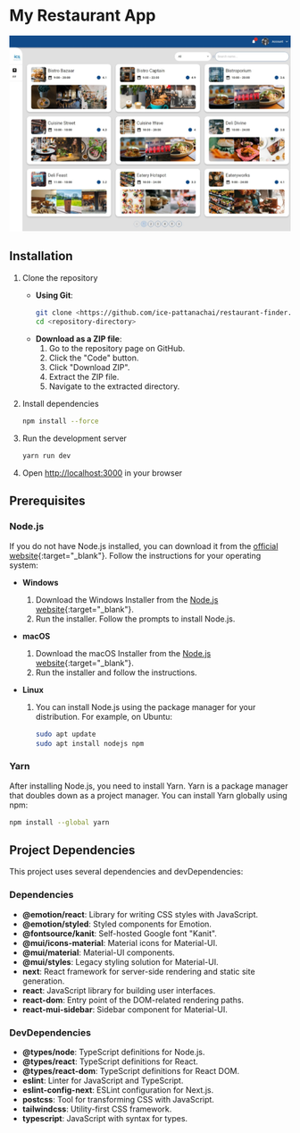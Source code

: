 # My Restaurant App

 ![image](https://raw.githubusercontent.com/ice-pattanachai/restaurant-finder/developer/public/image/Screenshot_6-6-2024_205755_172.20.1.131.jpeg)

## Installation

1. Clone the repository

   - **Using Git**:
     ```bash
     git clone <https://github.com/ice-pattanachai/restaurant-finder.git>
     cd <repository-directory>
     ```
   - **Download as a ZIP file**:
     1. Go to the repository page on GitHub.
     2. Click the "Code" button.
     3. Click "Download ZIP".
     4. Extract the ZIP file.
     5. Navigate to the extracted directory.

2. Install dependencies

   ```bash
   npm install --force
   ```

3. Run the development server

   ```bash
   yarn run dev
   ```

4. Open [http://localhost:3000](http://localhost:3000) in your browser

## Prerequisites

### Node.js

If you do not have Node.js installed, you can download it from the [official website](https://nodejs.org/){:target="\_blank"}. Follow the instructions for your operating system:

- **Windows**

  1. Download the Windows Installer from the [Node.js website](https://nodejs.org/){:target="\_blank"}.
  2. Run the installer. Follow the prompts to install Node.js.

- **macOS**

  1. Download the macOS Installer from the [Node.js website](https://nodejs.org/){:target="\_blank"}.
  2. Run the installer and follow the instructions.

- **Linux**
  1. You can install Node.js using the package manager for your distribution. For example, on Ubuntu:
     ```bash
     sudo apt update
     sudo apt install nodejs npm
     ```

### Yarn

After installing Node.js, you need to install Yarn. Yarn is a package manager that doubles down as a project manager. You can install Yarn globally using npm:

```bash
npm install --global yarn
```

## Project Dependencies

This project uses several dependencies and devDependencies:

### Dependencies

- **@emotion/react**: Library for writing CSS styles with JavaScript.
- **@emotion/styled**: Styled components for Emotion.
- **@fontsource/kanit**: Self-hosted Google font "Kanit".
- **@mui/icons-material**: Material icons for Material-UI.
- **@mui/material**: Material-UI components.
- **@mui/styles**: Legacy styling solution for Material-UI.
- **next**: React framework for server-side rendering and static site generation.
- **react**: JavaScript library for building user interfaces.
- **react-dom**: Entry point of the DOM-related rendering paths.
- **react-mui-sidebar**: Sidebar component for Material-UI.

### DevDependencies

- **@types/node**: TypeScript definitions for Node.js.
- **@types/react**: TypeScript definitions for React.
- **@types/react-dom**: TypeScript definitions for React DOM.
- **eslint**: Linter for JavaScript and TypeScript.
- **eslint-config-next**: ESLint configuration for Next.js.
- **postcss**: Tool for transforming CSS with JavaScript.
- **tailwindcss**: Utility-first CSS framework.
- **typescript**: JavaScript with syntax for types.
